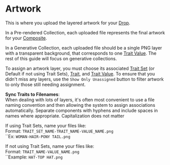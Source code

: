 # Artwork

This is where you upload the layered artwork for your [Drop](drops.md).&#x20;

In a Pre-rendered Collection, each uploaded file represents the final artwork for your [Composite](composites.md).

In a Generative Collection, each uploaded file should be a single PNG layer with a transparent background, that corresponds to one [Trait Value](trait-values.md). The rest of this guide will focus on generative collections.

To assign an artwork layer, you must choose its associated [Trait Set](trait-sets.md) (or Default if not using Trait Sets), [Trait](traits.md), and [Trait Value](trait-values.md). To ensure that you didn't miss any layers, use the `Show Only Unassigned` button to filter artwork to only those still needing assignment.

**Sync Traits to Filenames**:\
When dealing with lots of layers, it's often most convenient to use a file naming convention and then allowing the system to assign associations automatically. Separate components with hyphens and include spaces in names where appropriate. Capitalization does not matter

If using Trait Sets, name your files like:\
Format: `TRAIT_SET_NAME-TRAIT_NAME-VALUE_NAME.png`\
``Ex: `WOMAN-HAIR-PONY TAIL.png`

If not using Trait Sets, name your files like:\
Format: `TRAIT_NAME-VALUE_NAME.png`\
``Example: `HAT-TOP HAT.png`





